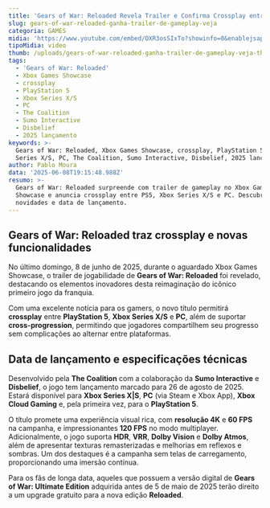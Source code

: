 ```yaml
---
title: 'Gears of War: Reloaded Revela Trailer e Confirma Crossplay entre Consoles e PC'
slug: gears-of-war-reloaded-ganha-trailer-de-gameplay-veja
categoria: GAMES
midia: 'https://www.youtube.com/embed/OXR3osSIxTo?showinfo=0&enablejsapi=1'
tipoMidia: video
thumb: /uploads/gears-of-war-reloaded-ganha-trailer-de-gameplay-veja-thumb.png
tags:
  - 'Gears of War: Reloaded'
  - Xbox Games Showcase
  - crossplay
  - PlayStation 5
  - Xbox Series X/S
  - PC
  - The Coalition
  - Sumo Interactive
  - Disbelief
  - 2025 lançamento
keywords: >-
  Gears of War: Reloaded, Xbox Games Showcase, crossplay, PlayStation 5, Xbox
  Series X/S, PC, The Coalition, Sumo Interactive, Disbelief, 2025 lançamento
author: Pablo Moura
data: '2025-06-08T19:15:48.988Z'
resumo: >-
  Gears of War: Reloaded surpreende com trailer de gameplay no Xbox Games
  Showcase e anuncia crossplay entre PS5, Xbox Series X/S e PC. Descubra as
  novidades e data de lançamento.
---
```


## Gears of War: Reloaded traz crossplay e novas funcionalidades

No último domingo, 8 de junho de 2025, durante o aguardado Xbox Games Showcase, o trailer de jogabilidade de **Gears of War: Reloaded** foi revelado, destacando os elementos inovadores desta reimaginação do icônico primeiro jogo da franquia.

Com uma excelente notícia para os gamers, o novo título permitirá **crossplay** entre **PlayStation 5**, **Xbox Series X/S** e **PC**, além de suportar **cross-progression**, permitindo que jogadores compartilhem seu progresso sem complicações ao alternar entre plataformas.

## Data de lançamento e especificações técnicas

Desenvolvido pela **The Coalition** com a colaboração da **Sumo Interactive** e **Disbelief**, o jogo tem lançamento marcado para 26 de agosto de 2025. Estará disponível para **Xbox Series X|S**, **PC** (via Steam e Xbox App), **Xbox Cloud Gaming** e, pela primeira vez, para o **PlayStation 5**.

O título promete uma experiência visual rica, com **resolução 4K** e **60 FPS** na campanha, e impressionantes **120 FPS** no modo multiplayer. Adicionalmente, o jogo suporta **HDR**, **VRR**, **Dolby Vision** e **Dolby Atmos**, além de apresentar texturas remasterizadas e melhorias em reflexos e sombras. Um dos destaques é a campanha sem telas de carregamento, proporcionando uma imersão contínua.

Para os fãs de longa data, aqueles que possuem a versão digital de **Gears of War: Ultimate Edition** adquirida antes de 5 de maio de 2025 terão direito a um upgrade gratuito para a nova edição **Reloaded**.

